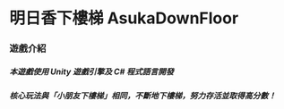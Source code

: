 # 明日香下樓梯 AsukaDownFloor

### 遊戲介紹
##### 本遊戲使用 Unity 遊戲引擎及 C# 程式語言開發
##### 核心玩法與「小朋友下樓梯」相同，不斷地下樓梯，努力存活並取得高分數！
